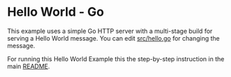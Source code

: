 # Hello World - Go

This example uses a simple Go HTTP server with a multi-stage build for serving a Hello World message. 
You can edit [src/hello.go](./src/hello.go) for changing the message.

For running this Hello World Example this the step-by-step instruction in the main [README](../../README.md#run).
